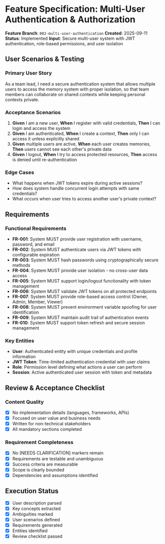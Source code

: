# Feature Specification: Multi-User Authentication & Authorization

**Feature Branch**: `002-multi-user-authentication`
**Created**: 2025-09-11
**Status**: Implemented
**Input**: Secure multi-user system with JWT authentication, role-based permissions, and user isolation

## User Scenarios & Testing

### Primary User Story
As a team lead, I need a secure authentication system that allows multiple users to access the memory system with proper isolation, so that team members can collaborate on shared contexts while keeping personal contexts private.

### Acceptance Scenarios
1. **Given** I am a new user, **When** I register with valid credentials, **Then** I can login and access the system
2. **Given** I am authenticated, **When** I create a context, **Then** only I can access it unless explicitly shared
3. **Given** multiple users are active, **When** each user creates memories, **Then** users cannot see each other's private data
4. **Given** I logout, **When** I try to access protected resources, **Then** access is denied until re-authentication

### Edge Cases
- What happens when JWT tokens expire during active sessions?
- How does system handle concurrent login attempts with same credentials?
- What occurs when user tries to access another user's private context?

## Requirements

### Functional Requirements
- **FR-001**: System MUST provide user registration with username, password, and email
- **FR-002**: System MUST authenticate users via JWT tokens with configurable expiration
- **FR-003**: System MUST hash passwords using cryptographically secure methods
- **FR-004**: System MUST provide user isolation - no cross-user data access
- **FR-005**: System MUST support login/logout functionality with token management
- **FR-006**: System MUST validate JWT tokens on all protected endpoints
- **FR-007**: System MUST provide role-based access control (Owner, Admin, Member, Viewer)
- **FR-008**: System MUST prevent environment variable spoofing for user identification
- **FR-009**: System MUST maintain audit trail of authentication events
- **FR-010**: System MUST support token refresh and secure session management

### Key Entities
- **User**: Authenticated entity with unique credentials and profile information
- **JWT Token**: Time-limited authentication credential with user claims
- **Role**: Permission level defining what actions a user can perform
- **Session**: Active authenticated user session with token and metadata

## Review & Acceptance Checklist

### Content Quality
- [x] No implementation details (languages, frameworks, APIs)
- [x] Focused on user value and business needs
- [x] Written for non-technical stakeholders
- [x] All mandatory sections completed

### Requirement Completeness
- [x] No [NEEDS CLARIFICATION] markers remain
- [x] Requirements are testable and unambiguous
- [x] Success criteria are measurable
- [x] Scope is clearly bounded
- [x] Dependencies and assumptions identified

## Execution Status

- [x] User description parsed
- [x] Key concepts extracted
- [x] Ambiguities marked
- [x] User scenarios defined
- [x] Requirements generated
- [x] Entities identified
- [x] Review checklist passed
